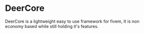 # DeerCore
DeerCore is a lightweight easy to use framework for fivem, It is non economy based while still holding it's features.
